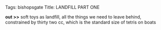 Tags: bishopsgate
Title: LANDFILL PART ONE
  
**out >>** soft toys as landfill, all the things we need to leave behind, constrained by thirty two cc, which is the standard size of tetris on boats
